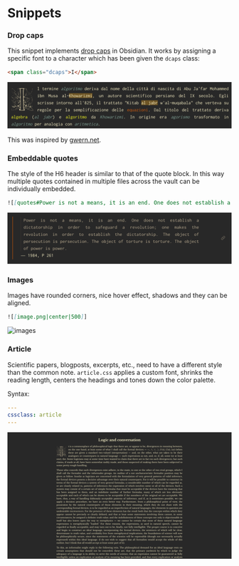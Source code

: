 # Snippets

### Drop caps

This snippet implements [drop caps](https://en.wikipedia.org/wiki/Initial) in Obsidian. It works by assigning a specific font to a character which has been given the `dcaps` class:

```html
<span class="dcaps">I</span>
```

![dropcaps](media/drop-caps.png)

This was inspired by [gwern.net](https://gwern.net/design#principles).

### Embeddable quotes

The style of the H6 header is similar to that of the quote block. In this way multiple quotes contained in multiple files across the vault can be individually embedded.

```markdown
![[quotes#Power is not a means, it is an end. One does not establish a dictatorship in order to safeguard a revolution; one makes the revolution in order to establish the dictatorship. The object of persecution is persecution. The object of torture is torture. The object of power is power.]]
```

![embeddable-quotes](media/embeddable-quotes.png)

### Images

Images have rounded corners, nice hover effect, shadows and they can be aligned.

```markdown
![[image.png|center|500]]
```

![images](media/images.gif)

### Article

Scientific papers, blogposts, excerpts, etc., need to have a different style than the common note. `article.css` applies a custom font, shrinks the reading length, centers the headings and tones down the color palette.

Syntax:

```yaml
---
cssclass: article
---
```

![article](media/article.png)
